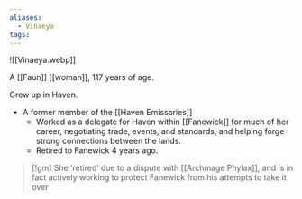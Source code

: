 ```yaml
---
aliases:
  - Vinaeya
tags:
---
```

![[Vinaeya.webp]]

A [[Faun]] [[woman]], 117 years of age.

Grew up in Haven. 
* A former member of the [[Haven Emissaries]]
	* Worked as a delegate for Haven within [[Fanewick]] for much of her career, negotiating trade, events, and standards, and helping forge strong connections between the lands.
	* Retired to Fanewick 4 years ago.

> [!gm] She ‘retired’ due to a dispute with [[Archmage Phylax]], and is in fact actively working to protect Fanewick from his attempts to take it over 

